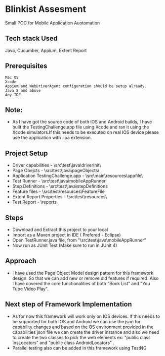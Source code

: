 # Blinkist Assesment

Small POC for Mobile Application Auotomation

## Tech stack Used
Java, Cucumber, Appium, Extent Report


## Prerequisites 
    Mac OS
    Xcode 
    Appium and WebDriverAgent configuration should be setup already.
    Java 8 and above 
    Any IDE 
    

## Note:  
- As I have got the source code of both IOS and Android builds, I have built the TestingChallenge.app file using Xcode and ran it using the Xcode simulators.If this needs to be executed on real IOS device please use the application with .ipa extension. 


## Project Setup 
- Driver capabilities -  \src\test\java\driverInit\
- Page Obejcts -  \src\test\java\pageObjects\
- Application TestingChallenge.app - \src\main\resources\appfile\
- Test Runner  - \src\test\java\mobileAppRunner
- Step Definitions - \src\test\java\stepDefinitions
- Feature files - \src\test\resources\FeatureFile
- Extent Report Properties  - \src\test\resources\
- Test Report - \reports





## Steps
- Download and Extract this project to your local 
- Import as a Maven project in IDE ( Prefered - Eclipse)
- Open TestRunner.java file, from "\src\test\java\mobileAppRunner"
- Now run as JUnit Test (Make sure to run in JUnit 4)


## Approach 
- I have used the Page Object Model design pattern for this framework design. So that we can add new or remove old features if required. Also I have covered the core functionalities of both "Book List" and "You Tube Video Play".
 
## Next step of Framework Implementation
- As for now this framework will work only on IOS devices. If this needs to be supported for both IOS and Android we can use the json for capability changes and based on the OS environment provided in the capabilities json file we can create the driver instance and also we need to create the two classes to pick the web elements ex: "public class IosLocators"  and "public class AndroidLocators" . 
- Parallel testing also can be added in this framework using TestNG
    
  

















